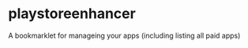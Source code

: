 playstoreenhancer
=================

A bookmarklet for manageing your apps (including listing all paid apps)
